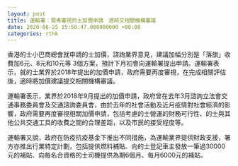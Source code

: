 ```yaml
---
layout: post
title: 運輸署︰需再審視的士加價申請　適時交相關機構審議
date: 2020-06-25 15:58:47.000000000 +08:00
categories: rthk
---
```


香港的士小巴商總會就申請的士加價，諮詢業界意見，建議加幅分別是「落旗」收費加6元、8元和10元等 3個方案，預計下月初會向運輸署提出申請。運輸署表示，就的士業界於2018年提出的加價申請，政府需要再度審視，在完成相關評估後，適時將加價建議提交相關機構審議。

運輸署表示，業界於2018年9月提出的加價申請，政府曾在去年3月諮詢立法會交通事務委員會及交通諮詢委員會，由於去年的社會活動及近月疫情對社會經濟的影響，政府需要再度審視相關加價申請，包括考慮的士營運的財務可行性、的士與其他公共交通工具的收費之間的合理差距，以及市民的接受程度等。

運輸署又說，政府在防疫抗疫基金下推出不同措施，為運輸業界提供財政支援，署方亦推出行業特定計劃，包括提供燃料補貼、向的士登記車主發放一筆過30000元的補貼、向每名合資格的士司機提供為期6個月、每月6000元的補貼。
